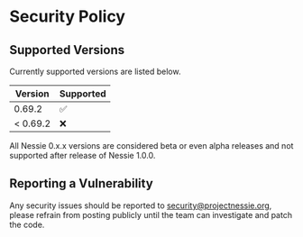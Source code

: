 # Security Policy

## Supported Versions

Currently supported versions are listed below.

| Version  | Supported          |
|----------|--------------------|
| 0.69.2   | :white_check_mark: |
| < 0.69.2 | :x:                |

All Nessie 0.x.x versions are considered beta or even alpha releases and not supported after
release of Nessie 1.0.0.

## Reporting a Vulnerability

Any security issues should be reported to security@projectnessie.org, please refrain from posting publicly until the team can investigate and patch the code.

